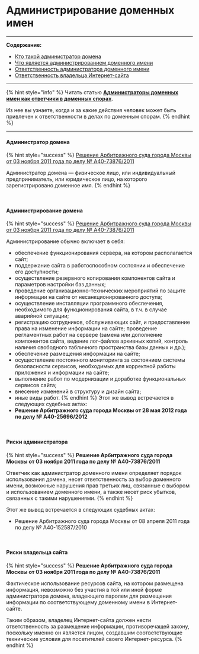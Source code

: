 # Администрирование доменных имен

----
**Содержание:**
* [Кто такой администратор домена](https://github.com/xCounsel/kardamon/blob/master/Russian/courts/admin.md#Администратор-домена--физическое-лицо-или-индивидуальный-предприниматель-или-юридическое-лицо-на-которого-зарегистрировано-доменное-имя)
* [Что является администрированием доменного имени](https://github.com/xCounsel/kardamon/blob/master/Russian/courts/admin.md#Администрирование-обычно-включает-в-себя-обеспечение-функционирования-сервера-поддержание-сайта-в-работоспособном-состоянии-и-обеспечение-его-доступности-осуществление-резервного-копирования-компонентов-сайта-и-параметров-настройки-баз-данных-иные-виды-работ)
* [Ответственность администратора доменного имени](https://github.com/xCounsel/kardamon/blob/master/Russian/courts/admin.md#Администратор-доменного-имени-определяет-порядок-использования-домена-несет-ответственность-за-выбор-доменного-имени-возможные-нарушения-прав-третьих-лиц-связанные-с-выбором-и-использованием-доменного-имени-а-также-несет-риск-убытков-связанных-с-такими-нарушениями)
* [Ответственность владельца Интернет-сайта](https://github.com/xCounsel/kardamon/blob/master/Russian/courts/admin.md#Владелец-Интернет-сайта-должен-нести-ответственность-за-размещение-информации-противоречащей-закону-поскольку-именно-он-является-лицом-создавшим-соответствующие-технические-условия-для-посетителей-своего-Интернет-ресурса)

----

{% hint style="info" %}
Читать статью **[Администраторы доменных имен как ответчики в доменных спорах](http://dorotenko.pro/domain-admin-liability/)**. 

Из нее вы узнаете, когда и за какие действия человек может быть привлечен к ответственности в делах по доменным спорам.
{% endhint %}

----

#### Администратор домена

{% hint style="success" %}
[Решение Арбитражного суда города Москвы от 03 ноября 2011 года по делу № А40-73876/2011](http://kad.arbitr.ru/Document/Pdf/2e569e23-5278-4d2e-8791-25039f54287f/b040a40f-dd1a-492e-ae3e-6f093fa60fcd/A40-73876-2011_20111103_Reshenija_i_postanovlenija.pdf)

Администратор домена — физическое лицо, или индивидуальный предприниматель, или юридическое лицо, на которого 
зарегистрировано доменное имя.
{% endhint %}


<br/>

#### Администрирование домена
{% hint style="success" %}
[Решение Арбитражного суда города Москвы от 03 ноября 2011 года по делу № А40-73876/2011](http://kad.arbitr.ru/)

Администрирование обычно включает в себя: 
* обеспечение функционирования сервера, на котором располагается сайт; 
* поддержание сайта в работоспособном состоянии и обеспечение его доступности; 
* осуществление резервного копирования компонентов сайта и параметров настройки баз данных; 
* проведение организационно-технических мероприятий по защите информации на сайте от несанкционированного доступа; 
* осуществление инсталляции программного обеспечения, необходимого для функционирования сайта, в т.ч. в случае аварийной ситуации;
* регистрацию сотрудников, обслуживающих сайт, и предоставление права на изменение информации на сайте; проведение регламентных работ на сервере (замена или дополнение компонентов сайта, ведение лог-файлов архивных копий, контроль наличия свободного табличного 
пространства базы данных и др.); 
* обеспечение размещения информации на сайте; 
* осуществление постоянного мониторинга за состоянием системы безопасности сервисов, необходимых для корректной работы приложения и информации на сайте; 
* выполнение работ по модернизации и доработке функциональных сервисов сайта; 
* внесение изменений в структуру и дизайн сайта; 
* иные виды работ.
{% endhint %}
Этот же вывод встречается в следующих судебных актах:
* **Решение Арбитражного суда города Москвы от 28 мая 2012 года по делу № А40-25696/2012**
<br/>


#### Риски администратора
{% hint style="success" %}
**Решение Арбитражного суда города Москвы от 03 ноября 2011 года по делу № А40-73876/2011**

Ответчик как администратор доменного имени определяет порядок использования домена, несет ответственность за 
выбор доменного имени, возможные нарушения прав третьих лиц, связанные с выбором и использованием доменного имени, 
а также несет риск убытков, связанных с такими нарушениями.
{% endhint %}

Этот же вывод встречается в следующих судебных актах:
* Решение Арбитражного суда города Москвы от 08 апреля 2011 года по делу № А40-152587/2010
<br/>

#### Риски владельца сайта
{% hint style="success" %}
**Решение Арбитражного суда города Москвы от 03 ноября 2011 года по делу № А40-73876/2011**

Фактическое использование ресурсов сайта, на котором размещена информация, невозможно без участия в той или иной форме администратора домена, владеющего паролем для размещения информации по соответствующему доменному имени в Интернет-сайте.

Таким образом, владелец Интернет-сайта должен нести ответственность за размещение информации, противоречащей 
закону, поскольку именно он является лицом, создавшим соответствующие технические условия для посетителей своего 
Интернет-ресурса.
{% endhint %}
